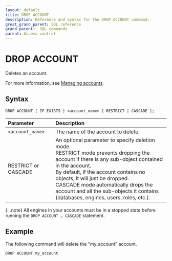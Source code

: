 ```yaml
---
layout: default
title: DROP ACCOUNT
description: Reference and syntax for the DROP ACCOUNT command.
great_grand_parent: SQL reference
grand_parent:  SQL commands
parent: Access control
---
```


# DROP ACCOUNT
Deletes an account.

For more information, see [Managing accounts](../../../Guides/managing-your-organization/managing-accounts.md).

## Syntax

```DROP ACCOUNT [ IF EXISTS ] <account_name> [ RESTRICT | CASCADE ];```


| Parameter  | Description |
| :--------- | :---------- |
| `<account_name>`  | The name of the account to delete. |   
| RESTRICT or CASCADE | An optional parameter to specify deletion mode.<br>RESTRICT mode prevents dropping the account if there is any sub-object contained in the account.<Br>By default, if the account contains no objects, it will just be dropped.<br>CASCADE mode automatically drops the account and all the sub-objects it contains (databases, engines, users, roles, etc.).

{: .note} 
All engines in your accounts must be in a stopped state before running the `DROP ACCOUNT … CASCADE` statement.                 

## Example

The following command will delete the "my_account" account. 

```DROP ACCOUNT my_account```
